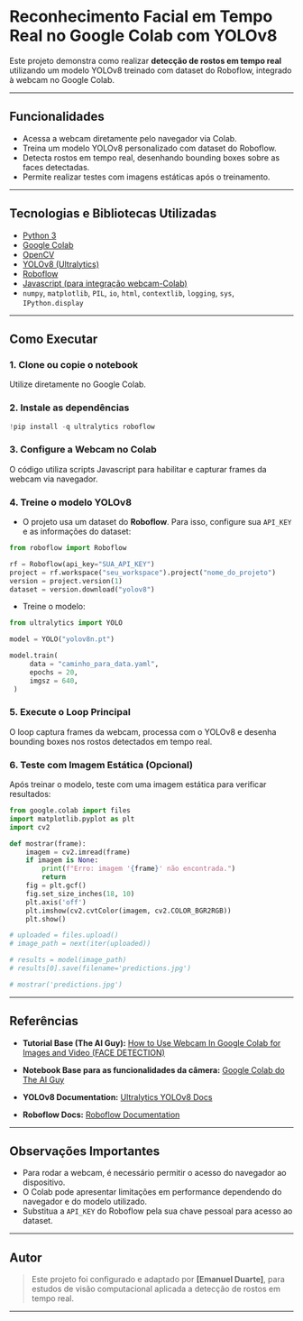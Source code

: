 # Reconhecimento Facial em Tempo Real no Google Colab com YOLOv8

Este projeto demonstra como realizar **detecção de rostos em tempo real** utilizando um modelo YOLOv8 treinado com dataset do Roboflow, integrado à webcam no Google Colab.

---

## **Funcionalidades**

* Acessa a webcam diretamente pelo navegador via Colab.
* Treina um modelo YOLOv8 personalizado com dataset do Roboflow.
* Detecta rostos em tempo real, desenhando bounding boxes sobre as faces detectadas.
* Permite realizar testes com imagens estáticas após o treinamento.

---

## **Tecnologias e Bibliotecas Utilizadas**

* [Python 3](https://www.python.org/)
* [Google Colab](https://colab.research.google.com/)
* [OpenCV](https://opencv.org/)
* [YOLOv8 (Ultralytics)](https://github.com/ultralytics/ultralytics)
* [Roboflow](https://roboflow.com/)
* [Javascript (para integração webcam-Colab)](https://developer.mozilla.org/en-US/docs/Web/API/Webcam_API)
* `numpy`, `matplotlib`, `PIL`, `io`, `html`, `contextlib`, `logging`, `sys`, `IPython.display`

---

## **Como Executar**

### 1. **Clone ou copie o notebook**

Utilize diretamente no Google Colab.

### 2. **Instale as dependências**

```python
!pip install -q ultralytics roboflow
```

### 3. **Configure a Webcam no Colab**

O código utiliza scripts Javascript para habilitar e capturar frames da webcam via navegador.

### 4. **Treine o modelo YOLOv8**

* O projeto usa um dataset do **Roboflow**. Para isso, configure sua `API_KEY` e as informações do dataset:

```python
from roboflow import Roboflow

rf = Roboflow(api_key="SUA_API_KEY")
project = rf.workspace("seu_workspace").project("nome_do_projeto")
version = project.version(1)
dataset = version.download("yolov8")
```

* Treine o modelo:

```python
from ultralytics import YOLO

model = YOLO("yolov8n.pt")

model.train(
     data = "caminho_para_data.yaml",
     epochs = 20,
     imgsz = 640,
 )
```

### 5. **Execute o Loop Principal**

O loop captura frames da webcam, processa com o YOLOv8 e desenha bounding boxes nos rostos detectados em tempo real.

### 6. **Teste com Imagem Estática (Opcional)**

Após treinar o modelo, teste com uma imagem estática para verificar resultados:

```python
from google.colab import files
import matplotlib.pyplot as plt
import cv2

def mostrar(frame):
    imagem = cv2.imread(frame)
    if imagem is None:
        print(f"Erro: imagem '{frame}' não encontrada.")
        return
    fig = plt.gcf()
    fig.set_size_inches(18, 10)
    plt.axis('off')
    plt.imshow(cv2.cvtColor(imagem, cv2.COLOR_BGR2RGB))
    plt.show()

# uploaded = files.upload()
# image_path = next(iter(uploaded))

# results = model(image_path)
# results[0].save(filename='predictions.jpg')

# mostrar('predictions.jpg')
```

---

## **Referências**

* **Tutorial Base (The AI Guy):**
  [How to Use Webcam In Google Colab for Images and Video (FACE DETECTION)](https://www.youtube.com/watch?v=xxx)

* **Notebook Base para as funcionalidades da câmera:**
  [Google Colab do The AI Guy](https://colab.research.google.com/drive/1QnC7lV7oVFk5OZCm75fqbLAfD9qBy9bw?usp=sharing)

* **YOLOv8 Documentation:**
  [Ultralytics YOLOv8 Docs](https://docs.ultralytics.com/)

* **Roboflow Docs:**
  [Roboflow Documentation](https://docs.roboflow.com/)

---

## **Observações Importantes**

* Para rodar a webcam, é necessário permitir o acesso do navegador ao dispositivo.
* O Colab pode apresentar limitações em performance dependendo do navegador e do modelo utilizado.
* Substitua a `API_KEY` do Roboflow pela sua chave pessoal para acesso ao dataset.

---

## **Autor**

> Este projeto foi configurado e adaptado por **\[Emanuel Duarte]**, para estudos de visão computacional aplicada a detecção de rostos em tempo real.

---


